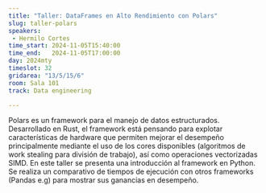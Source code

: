 ```yaml
---
title: "Taller: DataFrames en Alto Rendimiento con Polars"
slug: taller-polars
speakers:
 - Hermilo Cortes
time_start: 2024-11-05T15:40:00
time_end:   2024-11-05T17:00:00
day: 2024mty
timeslot: 32
gridarea: "13/5/15/6"
room: Sala 101
track: Data engineering

---
```


Polars es un framework para el manejo de datos estructurados. Desarrollado en Rust, el framework está pensando para explotar características de hardware que permiten mejorar el desempeño principalmente mediante el uso de los cores disponibles (algoritmos de work stealing para división de trabajo), así como operaciones vectorizadas SIMD. En este taller se presenta una introducción al framework en Python. Se realiza un comparativo de tiempos de ejecución con otros frameworks (Pandas e.g) para mostrar sus ganancias en desempeño.